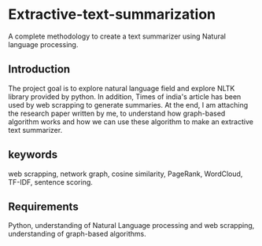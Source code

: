 # Extractive-text-summarization
A complete methodology to create a text summarizer using Natural language processing.  

## Introduction
The project goal is to explore natural language field and explore NLTK library provided by python. In addition, Times of india's article has been used by web scrapping to generate summaries. At the end, I am attaching the research paper written by me, to understand how graph-based algorithm works and how we can use these algorithm to make an extractive text summarizer.

## keywords
web scrapping, network graph, cosine similarity, PageRank, WordCloud, TF-IDF, sentence scoring.

## Requirements
Python, understanding of Natural Language processing and web scrapping, understanding of graph-based algorithms.
